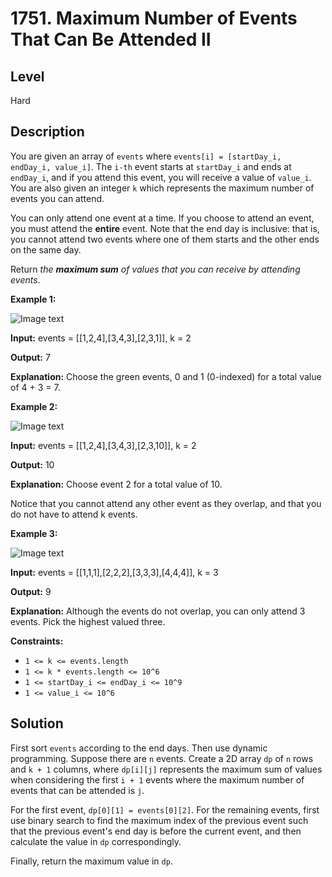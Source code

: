 # 1751. Maximum Number of Events That Can Be Attended II
## Level
Hard

## Description
You are given an array of `events` where `events[i] = [startDay_i, endDay_i, value_i]`. The `i-th` event starts at `startDay_i` and ends at `endDay_i`, and if you attend this event, you will receive a value of `value_i`. You are also given an integer `k` which represents the maximum number of events you can attend.

You can only attend one event at a time. If you choose to attend an event, you must attend the **entire** event. Note that the end day is inclusive: that is, you cannot attend two events where one of them starts and the other ends on the same day.

Return *the **maximum sum** of values that you can receive by attending events*.

**Example 1:**

![Image text](https://assets.leetcode.com/uploads/2021/01/10/screenshot-2021-01-11-at-60048-pm.png)

**Input:** events = [[1,2,4],[3,4,3],[2,3,1]], k = 2

**Output:** 7

**Explanation:** Choose the green events, 0 and 1 (0-indexed) for a total value of 4 + 3 = 7.

**Example 2:**

![Image text](https://assets.leetcode.com/uploads/2021/01/10/screenshot-2021-01-11-at-60150-pm.png)

**Input:** events = [[1,2,4],[3,4,3],[2,3,10]], k = 2

**Output:** 10

**Explanation:** Choose event 2 for a total value of 10.

Notice that you cannot attend any other event as they overlap, and that you do not have to attend k events.

**Example 3:**

![Image text](https://assets.leetcode.com/uploads/2021/01/10/screenshot-2021-01-11-at-60703-pm.png)

**Input:** events = [[1,1,1],[2,2,2],[3,3,3],[4,4,4]], k = 3

**Output:** 9

**Explanation:** Although the events do not overlap, you can only attend 3 events. Pick the highest valued three.

**Constraints:**

* `1 <= k <= events.length`
* `1 <= k * events.length <= 10^6`
* `1 <= startDay_i <= endDay_i <= 10^9`
* `1 <= value_i <= 10^6`

## Solution
First sort `events` according to the end days. Then use dynamic programming. Suppose there are `n` events. Create a 2D array `dp` of `n` rows and `k + 1` columns, where `dp[i][j]` represents the maximum sum of values when considering the first `i + 1` events where the maximum number of events that can be attended is `j`.

For the first event, `dp[0][1] = events[0][2]`. For the remaining events, first use binary search to find the maximum index of the previous event such that the previous event's end day is before the current event, and then calculate the value in `dp` correspondingly.

Finally, return the maximum value in `dp`.
